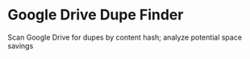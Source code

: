 # Google Drive Dupe Finder

Scan Google Drive for dupes by content hash; analyze potential space savings
